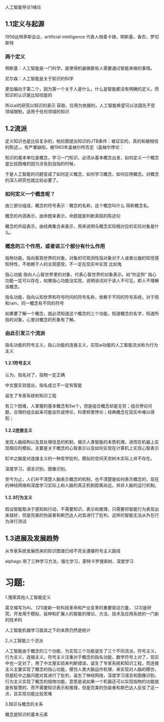 人工智能导论1绪论

## 1.1定义与起源

1956达特茅斯会议，artificial intelligence  代表人物麦卡锡，明斯基，香农，罗切斯特

### 两个定义

明斯基：人工智能是一门科学，是使得机器做那些人需要通过智能来做的事情。

尼尔森：人工智能是关于知识的科学

更加偏向于第二个，因为第一个关于人是什么，什么是智能都没有明确的定义。而知识的认识是比较彻底的

所以ai的研究以知识的表示 获取，应用为依据的，人工智能希望可以法国先不受领域限制，适用于任何领域的知识

## 1.2流派

定义知识也是比较复杂的，柏拉图提出知识的JTB条件：被证实的，真的和被相信的陈述，。有严重缺陷，被1963年盖梯尔所否定（盖梯尔悖论：

知识的基本单位是概念，学习一门知识，必须从基本概念出发，如何定义一个概念是比较困难的因为涉及到自指的时候，

于是人工智能的问题变成了如何定义概念，如何学习概念，如何应用概念。对概念的深入研究也就比较必要了。

### 如何定义一个概念呢？

由三部分组成，概念的符号表示：概念的名称，这个概念叫什么 简称概念名。

概念的内涵表示，由命题来表示，命题就是判断真假的陈述句

概念的外延表示，由经典集合来表示，用来说明与概念实际相对应的实际对象是什么。

### 概念的三个作用，或者说三个部分有什么作用

指物功能，指向客观世界的对象，对象的可观测性指对象对于人或者仪器的知觉感知特性，不依赖于人的主观感受。不一定在现实中实现 比如鬼

指心功能 指向人心智世界里的对象，代表心智世界的对象表示。如“你这狗” 指心功能一定可以存在，如果指心功能没实现，说明该词对于该人不可见，即人不理解该概念。

指名功能，指向认知世界和符号时间的符号名称，依赖于不同的符号系统，对于雨和rain，同一概念有不同的符号

如果要了解一个概念，就必须知道这个概念的三个功能，知道概念的名字，知道所指的对象，心里对概念的形象有了解。

### 由此引发三个流派

指名功能的符号主义，指心功能的连接主义，实现ai功能的人工智能流派称为行为主义

#### 1.2.1符号主义	

认为，指名对了，指物一定正确

中文屋实验提出，指名成立不一定有智能 

诞生了专家系统和知识工程

有三个困难，人掌握的基本概念有5w个，但是组合概念却是无穷；组合悖论问题，合理的组合起来可能会形成悖论，科里柯里悖论；经典概念在现实中难以得到；

#### 1.2.2连接主义

发现人脑结构以及其处理信息的机制，揭示人类智能的本质机理，进而在机器上实现相应的模拟，主要是关于概念的心智表示以及如何实现在计算机上实现心智表示

缸中之脑是对连接主义的一种哲学批判，模拟的空间天空树木实际上并不存在。

深度学习，语言识别，图像识别。

至今为止，人们并不清楚人脑表示概念的机制，也不清楚是如何表示概念的，现在的神经网络和深度学习实际上和人脑的真正机制距离尚远，并非人脑的运行机制。

#### 1.2.3行为主义

假设智能取决于感知和行动，不需要知识，表示和推理，只需要将智能行为表现出来就好，但是完美的伪装者和斯巴达人对其进行了批判，这样的智能无法从外在行为进行测试

## 1.3进展及发展趋势

从专家系统发展而来的知识图谱已经不完全遵循符号主义路线

alphago 用了三种学习方法，强化学习，蒙特卡罗搜索树，深度学习



# 习题:

1.搜索其他人工智能定义

英文缩写为AI。 [21]是新一轮科技革命和产业变革的重要驱动力量， [23]是研究、开发用于模拟、延伸和扩展人的智能的理论、方法、技术及应用系统的一门新的技术科

人工智能机器学习面具之下的本质仍然是统计

2.人工智能三个流派

人工智能由于概念的三个功能，为实现三个功能诞生了三个不同流派，符号主义，行为主义，连接主义。符号主义注重对于概念的指名功能，数学符号上对了，现实中也一定对了，用了中文屋实验来判断错误，诞生了专家系统和知识工程，而连接主义主要实现了概念的指心功能，模仿人类大脑运作机理，来实现对人脑的模仿，但是缸中之脑问题对其进行了批判，诞生了神经网络，深度学习语言和图像识别，行为主义实现了概念的指物功能，意思是说如果一个机器还可以实现指物的功能就是有智慧的，而不需要知识表示和推理，但是完美的伪装者和斯巴达人反驳了这一点，且实现功能比较苦难



3.知识与概念的关系

概念是知识的基本元素